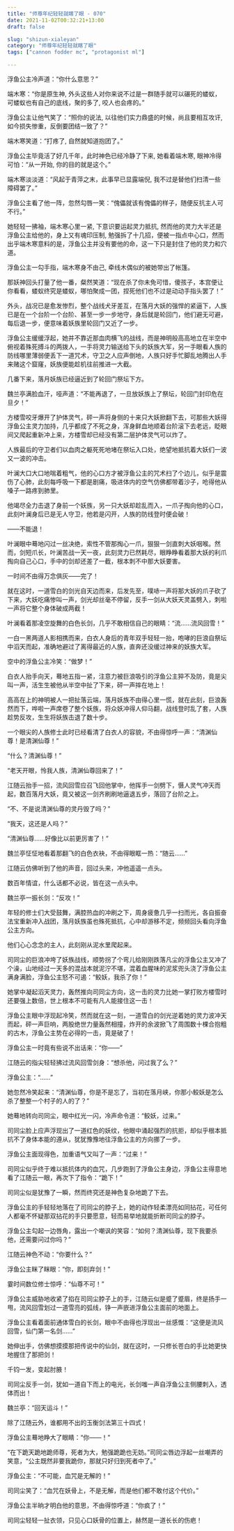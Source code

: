 ```yaml
---
title: "师尊年纪轻轻就瞎了眼 - 070"
date: 2021-11-02T00:32:21+13:00
draft: false

slug: "shizun-xialeyan"
category: "师尊年纪轻轻就瞎了眼"
tags: ["cannon fodder mc", "protagonist ml"]

---
```

浮鱼公主冷声道：“你什么意思？”

端木寒：“你是原生神, 外头这些人对你来说不过是一群随手就可以碾死的蝼蚁，可蝼蚁也有自己的底线，聚的多了, 咬人也会疼的。”

浮鱼公主让他气笑了：“照你的说法, 以往他们实力鼎盛的时候，尚且要相互攻讦, 如今损失惨重，反倒要团结一致了？”

端木寒笑道：“打疼了, 自然就知道抱团了。”

浮鱼公主毕竟活了好几千年，此时神色已经冷静了下来, 她看着端木寒, 眼神冷得可怕：“从一开始, 你的目的就是这个。”

端木寒淡淡道：“风起于青萍之末，此事早已显露端倪, 我不过是替他们扫清一些障碍罢了。”

浮鱼公主看了他一阵，忽然勾唇一笑：“傀儡就该有傀儡的样子，随便反抗主人可不行。”

她轻轻一拂袖，端木寒心里一紧, 下意识要运起灵力抵抗, 然而他的灵力大半还是浮鱼公主给他的，身上又有魂印压制, 勉强拆了十几招，便被一指点中心口，然而出乎端木寒意料的是，浮鱼公主并没有要他的命，这一下只是封住了他的灵力和穴道。

浮鱼公主一勾手指，端木寒身不由己, 牵线木偶似的被她带出了帐篷。

那妖神回头打量了他一番，粲然笑道：“现在杀了你未免可惜，傻孩子，本宫便让你看看，蝼蚁终究是蝼蚁，哪怕聚成一团，捏死他们也不过是动动手指头罢了！”

外头，战况已是愈发惨烈，整个战线犬牙差互，在落月大妖的强悍的紧逼下，人族已是在一个台阶一个台阶、甚至一步一步地守，身后就是轮回门，他们避无可避，每后退一步，便意味着妖族里轮回门又近了一步。

浮鱼公主缓缓浮起，她并不靠近那血肉横飞的战线，而是神明般高高地立在半空中俯视着殊死搏斗的两拨人，一手将灵力输送给下头的妖族大军，另一手眼看人族的防线哪里薄弱便丢下一道咒术，守卫之人应声倒地，人族只好手忙脚乱地腾出人手来赌这个窟窿，妖族便能趁机往前推进一大截。

几番下来，落月妖族已经逼近到了轮回门祭坛下方。

魏兰亭满脸血汗，哑声道：“不能再退了，一旦放妖族上了祭坛，轮回门封印危在旦夕！”

方楼雪咬牙爆开了护体灵气，砰一声将身侧的十来只大妖掀翻下去，可那些大妖得浮鱼公主灵力加持，几乎都成了不死之身，浑身鲜血地顺着台阶滚下去老远，眨眼间又爬起重新冲上来，方楼雪却已经没有第二层护体灵气可以炸了。

人族最后的守卫者们以血肉之躯死死地堵在祭坛入口处，绝望地抵抗着大妖们一波又一波的冲击。

叶澜大口大口地喘着粗气，他的心口方才被浮鱼公主的咒术扫了个边儿，似乎是震伤了心肺，此刻每呼吸一下都是剧痛，吸进体内的空气仿佛都带着沙子，呛得他从嗓子一路疼到肺里。

他竭尽全力击退了身前一个妖族，另一只大妖却趁乱而入，一爪子掏向他的心口，此刻叶澜身后已是无人守卫，他若是闪开，人族的防线登时便会破！

——不能退！

叶澜眼中蓦地闪过一丝决绝，索性不管那掏心一爪，狠狠一剑直刺大妖咽喉。然而，剑短爪长，叶澜苦战一天一夜，此刻灵力已然耗尽，眼睁睁看着那大妖的利爪掏向自己心口，手中的剑却还差了一截，根本刺不中那大妖要害。

一时间不由得万念俱灰——完了！

就在这时，一道雪白的剑光自天边而来，后发先至，噗哧一声将那大妖的爪子砍了下来，大妖吃痛惨叫一声，剑光却丝毫不停留，反手一剑从大妖天灵盖劈入，刺啦一声将它整个身体破成两截！

叶澜看着那凌空旋舞的白色长剑，几乎不敢相信自己的眼睛：“流……流风回雪！”

一白一黑两道人影相携而来，白衣人身后的青年双手轻轻一抬，咆哮的巨浪自祭坛中滔天而起，准确地避过了离得最近的人族，直奔还没缓过神来的妖族大军。

空中的浮鱼公主冷笑：“做梦！”

白衣人抬手向天，蓦地五指一紧，注意力被巨浪吸引的浮鱼公主猝不及防，竟是尖叫一声，活生生被他从半空中扯了下来，砰一声摔在地上！

高高在上的神明被人一把扯落云端，落月妖族不由得心里一慌，就在此刻，巨浪轰然而下，哗啦一声席卷了整个妖族，将众妖冲得人仰马翻，战线登时乱了套，人族趁势反攻，生生将妖族击退了数十步。

一个眼尖的人族修士此时已经看清了白衣人的容貌，不由得惊呼一声：“清渊仙尊！是清渊仙尊！”

“什么？清渊仙尊！”

“老天开眼，怜我人族，清渊仙尊回来了！”

江随云抬手一招，流风回雪应召飞回他掌中，他挥手一剑劈下，慑人灵气冲天而起，数百落月大妖，竟又被这一剑齐刷刷地逼退五步，落回了台阶之上。

“不、不是说清渊仙尊的灵丹毁了吗？”

“我天，这还是人吗？”

“清渊仙尊……好像比以前更厉害了！”

魏兰亭怔怔地看着那翻飞的白色衣袂，不由得眼眶一热：“随云……”

江随云仿佛听到了他的声音，回过头来，冲他遥遥一点头。

数百年情谊，什么话都不必说，皆在这一点头中。

魏兰亭一振长剑：“反攻！”

年轻的修士们大受鼓舞，满腔热血的冲刷之下，周身疲惫几乎一扫而光，各自振奋法宝重新冲入战团，落月妖族虽也殊死抵抗，心中却游移不定，频频回头看向浮鱼公主方向。

他们心心念念的主人，此刻刚从泥水里爬起来。

司同尘的巨浪冲垮了妖族战线，顺势拐了个弯儿给刚刚跌落凡尘的浮鱼公主又冲了个澡，山地经过一天多的混战本就泥泞不堪，混着血腥味的泥浆兜头浇了浮鱼公主满身满脸，浮鱼公主怒不可遏：“鲛妖，我杀了你！”

她掌中凝起滔天灵力，轰然推向司同尘方向，这一击的灵力比她一掌打败方楼雪时还要强上数倍，世上根本不可能有凡人能接住这一击！

浮鱼公主眼中浮现起冷笑，然而就在这一刻，一道雪白的剑光逆着她的灵力波冲天而起，砰一声巨响，两股绝世力量轰然相撞，炸开的余波掀飞了周围数十棵合抱粗的古木，浮鱼公主势在必得的一击，竟是破了！

浮鱼公主一时竟有些说不出话来：“你——”

江随云的指尖轻轻拂过流风回雪剑身：“想杀他，问过我了么？”

浮鱼公主：“……”

她忽然冷笑起来：“清渊仙尊，你是不是忘了，当初在落月峡，你那小鲛妖是怎么杀了整整一个村子的人的了？”

她蓦地转向司同尘，眼中红光一闪，冷声命令道：“鲛妖，过来。”

司同尘脸上应声浮现出了一道红色的妖纹，他眼中涌起强烈的抗拒，却似乎根本抵抗不了身体本能的遵从，犹犹豫豫地往浮鱼公主的方向挪了一步。

浮鱼公主面现得色，加重语气又叫了一声：“过来！”

司同尘似乎终于难以抵抗体内的血咒，几步跑到了浮鱼公主身边，浮鱼公主得意地看了江随云一眼，再次下了指令：“跪下！”

司同尘似是犹豫了一瞬，然而终究还是神色复杂地跪了下去。

浮鱼公主的手轻轻地落在了司同尘的脖子上，她的动作轻柔漂亮如同拈花，可任何人都毫不怀疑那双拈花的手只要愿意，轻而易举地就能折断司同尘的脖子。

浮鱼公主勾起一边唇角，露出一个嘲讽的笑容：“如何？清渊仙尊，现下我要杀他，还需要问过你吗？”

江随云神色不动：“你要什么？”

浮鱼公主眯了眯眼：“你，即刻弃剑！”

霎时间数位修士惊呼：“仙尊不可！”

浮鱼公主威胁地收紧了掐在司同尘脖子上的手，江随云似是蹙了蹙眉，终是扬手一甩，流风回雪划过一道雪亮的弧线，铮一声嵌进浮鱼公主面前的地面上。

浮鱼公主看着面前通体雪白的长剑，眼中不由得也浮现出一丝感慨：“这便是流风回雪，仙门第一名剑……”

她伸出手，仿佛想摸摸那把传说中的仙剑，就在这时，一只修长苍白的手比她更快地握住了那把剑！

千钧一发，变起肘腋！

司同尘反手一剑，犹如一道自下而上的电光，长剑嗤一声自浮鱼公主侧腰刺入，透体而出！

魏兰亭：“回天运斗！”

除了江随云外，谁都用不出的玉衡剑法第三十四式！

浮鱼公主蓦地睁大了眼睛：“你——！”

“在下跪天跪地跪师尊，死者为大，勉强跪跪也无妨。”司同尘唇边浮起一丝嘲弄的笑意，“公主既然非要我跪你，那就只好归到死者中了。”

浮鱼公主：“不可能，血咒是无解的！”

司同尘笑了：“血咒在妖骨上，不是无解，而是他们都不敢付这个代价。”

浮鱼公主半晌才明白他的意思，不由得惊呼道：“你疯了！”

司同尘轻轻一扯衣领，只见心口妖骨的位置上，赫然是一道长长的伤疤！
